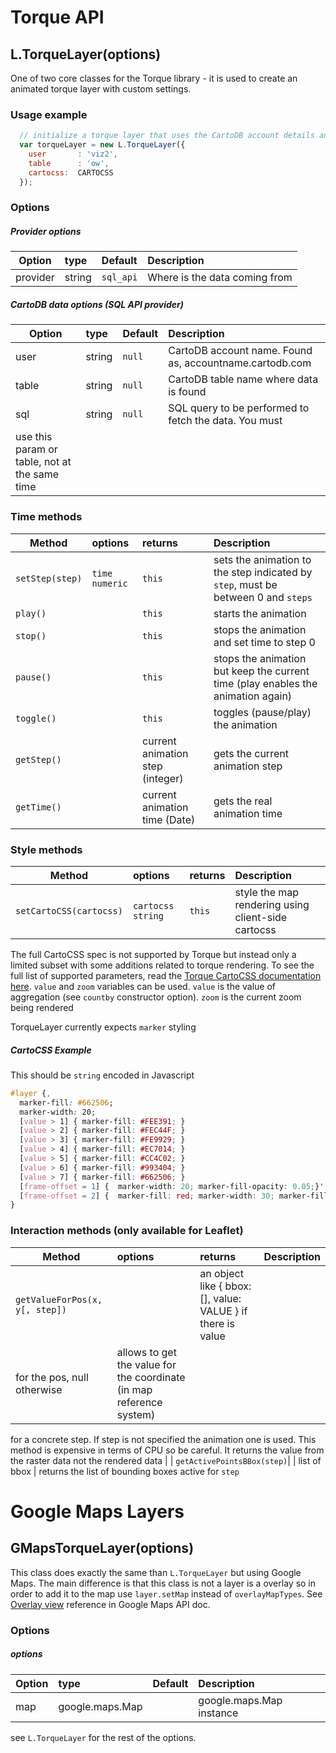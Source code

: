 
# Torque API


## L.TorqueLayer(options)

One of two core classes for the Torque library - it is used to create an animated torque layer with custom settings.

### Usage example

```js
  // initialize a torque layer that uses the CartoDB account details and SQL API to pull in data
  var torqueLayer = new L.TorqueLayer({
    user       : 'viz2',
    table      : 'ow',
    cartocss:  CARTOCSS
  });
```

### Options

##### Provider options
| Option    | type       | Default   | Description                            |
|-----------|:-----------|:----------|:---------------------------------------|
| provider  | string     | ```sql_api```   | Where is the data coming from |

##### CartoDB data options (SQL API provider)
| Option    | type       | Default   | Description                            |
|-----------|:-----------|:----------|:---------------------------------------|
| user      | string     | ```null```      | CartoDB account name. Found as, accountname.cartodb.com|
| table     | string     | ```null```      | CartoDB table name where data is found  |
| sql       | string     | ```null```      | SQL query to be performed to fetch the data. You must
use this param or table, not at the same time |


### Time methods

| Method    | options    | returns   | Description                            |
|-----------|:-----------|:----------|:---------------------------------------|
| ```setStep(step)``` | ```time numeric```    | ```this```   | sets the animation to the step indicated by ```step```, must be between 0 and ```steps```|
| ```play()```| | ```this```| starts the animation
| ```stop()```| | ```this```| stops the animation and set time to step 0
| ```pause()```| | ```this```| stops the animation but keep the current time (play enables the animation again)
| ```toggle()```| | ```this```| toggles (pause/play) the animation 
| ```getStep()``` | | current animation step (integer)   | gets the current animation step
| ```getTime()``` | | current animation time (Date) | gets the real animation time



### Style methods 

| Method    | options    | returns   | Description                            |
|-----------|:-----------|:----------|:---------------------------------------|
| ```setCartoCSS(cartocss)``` | ```cartocss string```    | ```this```   | style the map rendering using client-side cartocss | 

The full CartoCSS spec is not supported by Torque but instead only a limited subset with some additions related to torque rendering. To see the full list of supported parameters, read the [Torque CartoCSS documentation here](CartoCSS.md). ``value`` and ``zoom`` variables can be used. ``value`` is the value of aggregation (see ``countby`` constructor option). ``zoom`` is the current zoom being rendered

TorqueLayer currently expects ```marker``` styling

##### CartoCSS Example

This should be ```string``` encoded in Javascript

```css
#layer {,
  marker-fill: #662506;
  marker-width: 20;
  [value > 1] { marker-fill: #FEE391; }
  [value > 2] { marker-fill: #FEC44F; }
  [value > 3] { marker-fill: #FE9929; }
  [value > 4] { marker-fill: #EC7014; }
  [value > 5] { marker-fill: #CC4C02; }
  [value > 6] { marker-fill: #993404; }
  [value > 7] { marker-fill: #662506; }
  [frame-offset = 1] {  marker-width: 20; marker-fill-opacity: 0.05;}', // renders the previos frame
  [frame-offset = 2] {  marker-fill: red; marker-width: 30; marker-fill-opacity: 0.02;}', // renders two frames ago from the current being rendered
}
```

### Interaction methods (only available for Leaflet)
| Method    | options    | returns   | Description                            |
|-----------|:-----------|:----------|:---------------------------------------|
| ```getValueForPos(x, y[, step])```| | an object like { bbox:[], value: VALUE } if there is value
for the pos, null otherwise | allows to get the value for the coordinate (in map reference system)
  for a concrete step. If step is not specified the animation one is used. This method is expensive
    in terms of CPU so be careful. It returns the value from the raster data not the rendered data |
| ```getActivePointsBBox(step)```| | list of bbox | returns the list of bounding boxes active for
``step``


# Google Maps Layers

## GMapsTorqueLayer(options) 
This class does exactly the same than ``L.TorqueLayer`` but using Google Maps. The main difference is that this class
is not a layer is a overlay so in order to add it to the map use ``layer.setMap`` instead of ``overlayMapTypes``. See [Overlay view](https://developers.google.com/maps/documentation/javascript/reference#OverlayView) reference in Google Maps API doc. 

### Options

##### options
| Option    | type       | Default   | Description                            |
|-----------|:-----------|:----------|:---------------------------------------|
| map | google.maps.Map |    | google.maps.Map instance |

see ``L.TorqueLayer`` for the rest of the options.


